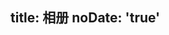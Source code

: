 title: 相册
noDate: 'true'
---
<link type="text/css" href="/fancybox/jquery.fancybox.css" rel="stylesheet">
<div class="instagram"><section class="archives album"><ul class="img-box-ul"></ul></section></div>
	
</div>
<script src="/js/photo.js"></script>
<script src="/js/jquery-3.1.1.min.js"></script>
<script type="text/javascript">
function test() {
	$.getJSON("/photo/output.json", function (data) {
		var li="";
    	 for(i=0;i<=data.length-1;i++){
    	 	li += '<div style="width:250px;height:250px;float:left;margin-left:10px"><img src="https://raw.githubusercontent.com/MaxieLj/blog/master/photos/' + data[i] + '"  style="width:100%; height:100%;float:left"/></div>'
                   ;
    	 }
       li+='<div style="clear:both"></div>'
    	 $('.instagram').append(li);   	
    });
    
}
test();

	
</script>